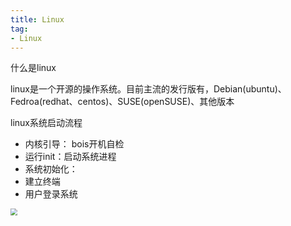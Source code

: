 ```yaml
---
title: Linux
tag:
- Linux
---
```


什么是linux

linux是一个开源的操作系统。目前主流的发行版有，Debian(ubuntu)、Fedroa(redhat、centos)、SUSE(openSUSE)、其他版本

linux系统启动流程

+ 内核引导： bois开机自检
+ 运行init：启动系统进程
+ 系统初始化：
+ 建立终端
+ 用户登录系统







<img src="https://telegraph-image-2ni.pages.dev/file/042c56a74de36253fb052.jpg" style="zoom: 67%;" />

